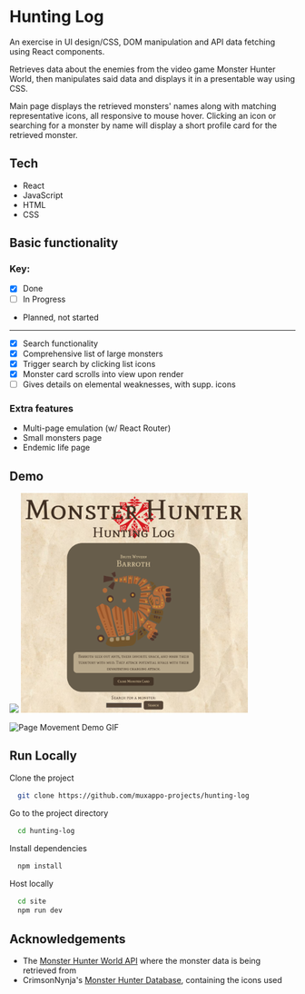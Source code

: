 # Hunting Log

An exercise in UI design/CSS, DOM manipulation and API data fetching using React components.

Retrieves data about the enemies from the video game Monster Hunter World, then manipulates said data and displays it in a presentable way using CSS.

Main page displays the retrieved monsters' names along with matching representative icons, all responsive to mouse hover. Clicking an icon or searching for a monster by name will display a short profile card for the retrieved monster.

## Tech

- React
- JavaScript
- HTML
- CSS

## Basic functionality

### Key:

- [x] Done
- [ ] In Progress
- Planned, not started

---

- [x] Search functionality
- [x] Comprehensive list of large monsters
- [x] Trigger search by clicking list icons
- [x] Monster card scrolls into view upon render
- [ ] Gives details on elemental weaknesses, with supp. icons

### Extra features

- Multi-page emulation (w/ React Router)
- Small monsters page
- Endemic life page

## Demo

<img src="site/demo/main_page.png" width=500 />

<img src="site/demo/monster_card.png?raw=true" width=400 />

![Page Movement Demo GIF](site/demo/8316m8.gif?raw=true "Movement Demo")

## Run Locally

Clone the project

```bash
  git clone https://github.com/muxappo-projects/hunting-log
```

Go to the project directory

```bash
  cd hunting-log
```

Install dependencies

```bash
  npm install
```

Host locally

```bash
  cd site
  npm run dev
```

## Acknowledgements

- The [Monster Hunter World API](https://docs.mhw-db.com/) where the monster data is being retrieved from
- CrimsonNynja's [Monster Hunter Database](https://github.com/CrimsonNynja/monster-hunter-DB), containing the icons used
